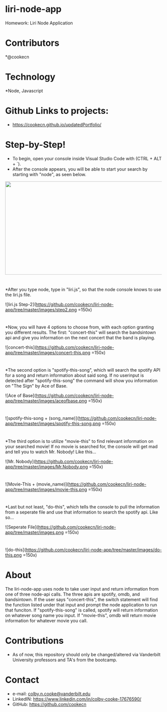 # liri-node-app
Homework: Liri Node Application

#

# Contributors
*@cookecn

#

# Technology
*Node, Javascript

#

# Github Links to projects:

* https://cookecn.github.io/updatedPortfolio/

#

# Step-by-Step!

* To begin, open your console inside Visual Studio Code with (CTRL + ALT + `).
* After the console appears, you will be able to start your search by starting with "node", as seen below.


<img src="https://github.com/cookecn/liri-node-app/tree/master/images/step1.png" width="600" height="300"/>


#

*After you type node, type in "liri.js", so that the node console knows to use the liri.js file. 

![liri.js Step-2](https://github.com/cookecn/liri-node-app/tree/master/images/step2.png =150x)

#

*Now, you will have 4 options to choose from, with each option granting you different results. The first: "concert-this" will search the bandsintown api and give you information on the next concert that the band is playing.

![concert-this](https://github.com/cookecn/liri-node-app/tree/master/images/concert-this.png =150x)

#

*The second option is "spotify-this-song", which will search the spotify API for a song and return information about said song. If no userinput is detected after "spotify-this-song" the command will show you information on "The Sign" by Ace of Base.

![Ace of Base](https://github.com/cookecn/liri-node-app/tree/master/images/aceofbase.png =150x)

#

![spotify-this-song + (song_name)](https://github.com/cookecn/liri-node-app/tree/master/images/spotify-this-song.png =150x)

#

*The third option is to utilize "movie-this" to find relevant information on your searched movie! If no movie is searched for, the console will get mad and tell you to watch Mr. Nobody! Like this...

![Mr. Nobody](https://github.com/cookecn/liri-node-app/tree/master/images/Mr.Nobody.png =150x)

#

![Movie-This + (movie_name)](https://github.com/cookecn/liri-node-app/tree/master/images/movie-this.png =150x)

#

*Last but not least, "do-this", which tells the console to pull the information from a seperate file and use that information to search the spotify api. Like so...

![Seperate File](https://github.com/cookecn/liri-node-app/tree/master/images.png =150x)

#

![do-this](https://github.com/cookecn/liri-node-app/tree/master/images/do-this.png =150x)

#


# About
The liri-node-app uses node to take user input and return information from one of three node-api calls. The three apis are spotify, omdb, and bandsintown. If the user says "concert-this", the switch statement will find the function listed under that input and prompt the node application to run that funciton. If "spotify-this-song" is called, spotify will return information on whatever song name you input. If "movie-this", omdb will return movie information for whatever movie you call. 

# Contributions
* As of now, this repository should only be changed/altered via Vanderbilt University professors and TA's from the bootcamp.

# Contact
* e-mail: colby.n.cooke@vanderbilt.edu
* LinkedIN: https://www.linkedin.com/in/colby-cooke-17676590/
* GitHub: https://github.com/cookecn
